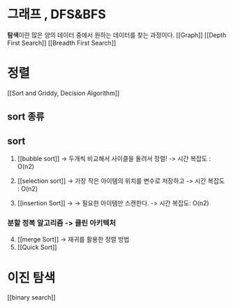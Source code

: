 # 그래프 , DFS&BFS
**탐색**이란 많은 양의 데이터 중에서 원하는 데이터를 찾는 과정이다. 
[[Graph]]
[[Depth First Search]]
[[Breadth First Search]]

# 정렬
[[Sort and Griddy, Decision Algorithm]]
## sort 종류 



## sort
1. [[bubble sort]]
	-> 두개씩 비교해서 사이클을 돌려서 정렬! 
	-> 시간 복잡도 : O(n2)

2. [[selection sort]]
	-> 가장 작은 아이템의 위치를 변수로 저장하고 
	-> 시간 복잡도 : O(n2)
	
3. [[insertion Sort]]
	-> 
	-> 필요한 아이템만 스캔한다.
	-> 시간 복잡도: O(n2)

### 분할 정복 알고리즘 -> 클린 아키텍처

4. [[merge Sort]]
-> 재귀를 활용한 정렬 방법
5. [[Quick Sort]]

# 이진 탐색 
[[binary search]]